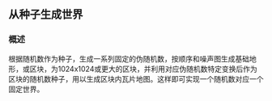 ## 从种子生成世界

### 概述
    
根据随机数作为种子，生成一系列固定的伪随机数，按顺序和噪声图生成基础地形，或区块，为1024x1024或更大的区块，并利用对应伪随机数特定变换后作为区块的随机数种子，用以生成区块内瓦片地图。这样即可实现一个随机数对应一个固定世界。